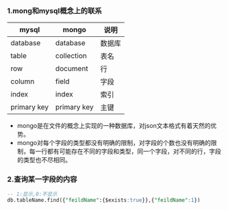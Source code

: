 ### 1.mong和mysql概念上的联系

| mysql       | mongo       | 说明   |
| ----------- | ----------- | ------ |
| database    | database    | 数据库 |
| table       | collection  | 表名   |
| row         | document    | 行     |
| column      | field       | 字段   |
| index       | index       | 索引   |
| primary key | primary key | 主键   |

- mongo是在文件的概念上实现的一种数据库，对json文本格式有着天然的优势。
- mongo对每个字段的类型都没有明确的限制，对字段的个数也没有明确的限制，每一行都有可能存在不同的字段和类型，同一个字段，对不同的行，字段的类型也不尽相同。

### 2.查询某一字段的内容

```sql
-- 1:显示,0:不显示
db.tableName.find({"feildName":{$exists:true}},{"feildName":1})
```



